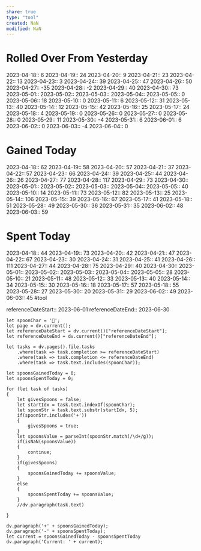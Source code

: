 ```yaml
---
share: true
type: "tool"
created: NaN 
modified: NaN
---
```

# Rolled Over From Yesterday
2023-04-18:: 6
2023-04-19:: 24
2023-04-20:: 9
2023-04-21:: 23
2023-04-22:: 13
2023-04-23:: 3
2023-04-24:: 39
2023-04-25:: 47
2023-04-26:: 50
2023-04-27:: -35
2023-04-28:: -2
2023-04-29:: 40
2023-04-30:: 73
2023-05-01::
2023-05-02::
2023-05-03::
2023-05-04::
2023-05-05:: 0
2023-05-06:: 18
2023-05-10:: 0
2023-05-11:: 6
2023-05-12:: 31
2023-05-13:: 40
2023-05-14:: 12
2023-05-15:: 42
2023-05-16:: 25
2023-05-17:: 24
2023-05-18:: 4
2023-05-19:: 0
2023-05-26:: 0
2023-05-27:: 0
2023-05-28:: 0
2023-05-29:: 11
2023-05-30:: -4
2023-05-31:: 6
2023-06-01:: 6
2023-06-02:: 0
2023-06-03:: -4
2023-06-04:: 0
# Gained Today
2023-04-18:: 62
2023-04-19:: 58
2023-04-20:: 57
2023-04-21:: 37
2023-04-22:: 57
2023-04-23:: 66
2023-04-24:: 39
2023-04-25:: 44
2023-04-26:: 26
2023-04-27:: 77
2023-04-28:: 117
2023-04-29:: 73
2023-04-30:: 
2023-05-01::
2023-05-02::
2023-05-03::
2023-05-04::
2023-05-05:: 40
2023-05-10:: 14
2023-05-11:: 73
2023-05-12:: 82
2023-05-13:: 25
2023-05-14:: 106
2023-05-15:: 39
2023-05-16:: 67
2023-05-17:: 41
2023-05-18:: 51
2023-05-28:: 49
2023-05-30:: 36
2023-05-31:: 35
2023-06-02:: 48
2023-06-03:: 59
# Spent Today
2023-04-18:: 44
2023-04-19:: 73
2023-04-20:: 42
2023-04-21:: 47
2023-04-22:: 67
2023-04-23:: 30
2023-04-24:: 31
2023-04-25:: 41
2023-04-26:: 111
2023-04-27:: 44
2023-04-28:: 75
2023-04-29:: 40
2023-04-30:: 
2023-05-01::
2023-05-02::
2023-05-03::
2023-05-04::
2023-05-05:: 28
2023-05-10:: 21
2023-05-11:: 48
2023-05-12:: 33
2023-05-13:: 40
2023-05-14:: 34
2023-05-15:: 30
2023-05-16:: 18
2023-05-17:: 57
2023-05-18:: 55
2023-05-28:: 27
2023-05-30:: 20
2023-05-31:: 29
2023-06-02:: 49
2023-06-03:: 45
#tool


referenceDateStart:: 2023-06-01
referenceDateEnd:: 2023-06-30
```dataviewjs
let spoonChar = '🥄';
let page = dv.current();
let referenceDateStart = dv.current()["referenceDateStart"];
let referenceDateEnd = dv.current()["referenceDateEnd"];

let tasks = dv.pages().file.tasks
	.where(task => task.completion >= referenceDateStart)
	.where(task => task.completion <= referenceDateEnd)
	.where(task => task.text.includes(spoonChar));	

let spoonsGainedToday = 0;
let spoonsSpentToday = 0;

for (let task of tasks)
{
	let givesSpoons = false;
	let startIdx = task.text.indexOf(spoonChar);
	let spoonStr = task.text.substr(startIdx, 5);
	if(spoonStr.includes('+'))
	{
		givesSpoons = true;
	}
	let spoonsValue = parseInt(spoonStr.match(/\d+/g));
	if(isNaN(spoonsValue))
	{
		continue;
	}
	if(givesSpoons)
	{
		spoonsGainedToday += spoonsValue;
	}		
	else
	{
		spoonsSpentToday += spoonsValue;
	}
	//dv.paragraph(task.text)
	
}

dv.paragraph('+' + spoonsGainedToday);
dv.paragraph('-' + spoonsSpentToday);
let current = spoonsGainedToday - spoonsSpentToday
dv.paragraph('Current: ' + current);


```